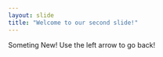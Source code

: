 ```yaml
---
layout: slide
title: "Welcome to our second slide!"
---
```

Someting New!
Use the left arrow to go back!
